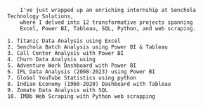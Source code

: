         I've just wrapped up an enriching internship at Senchola Technology Solutions, 
        where I delved into 12 transformative projects spanning 
        Excel, Power BI, Tableau, SQL, Python, and web scraping. 
        
    1. Titanic Data Analysis using Excel
    2. Senchola Batch Analysis using Power BI & Tableau
    3. Call Center Analysis with Power BI
    4. Churn Data Analysis using 
    5. Adventure Work Dashboard with Power BI
    6. IPL Data Analysis (2008-2023) using Power BI
    7. Global YouTube Statistics using python
    8. Indian Economy (1960-2020) Dashboard with Tableau
    9. Zomato Data Analysis with SQL 
    10. IMDb Web Scraping with Python web scrapping
